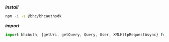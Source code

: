 ***install***

```bash
npm -i -s @bhc/bhcauthsdk
```

***import***

```js
import bhcAuth, {getUri, getQuery, Query, User, XMLHttpRequestAsync} from '@bhc/bhcauthsdk'
```

